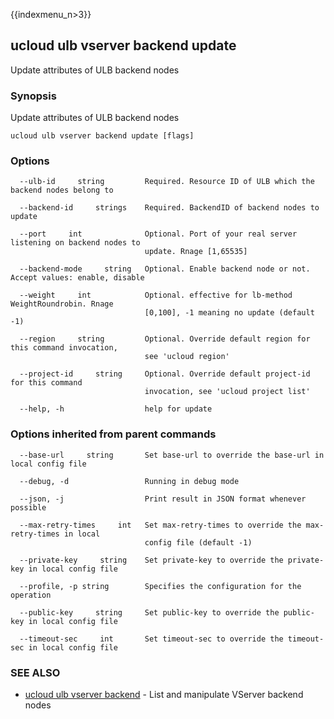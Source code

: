 {{indexmenu_n>3}}

## ucloud ulb vserver backend update

Update attributes of ULB backend nodes

### Synopsis

Update attributes of ULB backend nodes

```
ucloud ulb vserver backend update [flags]
```

### Options

```
  --ulb-id     string         Required. Resource ID of ULB which the backend nodes belong to 

  --backend-id     strings    Required. BackendID of backend nodes to update 

  --port     int              Optional. Port of your real server listening on backend nodes to
                              update. Rnage [1,65535] 

  --backend-mode     string   Optional. Enable backend node or not. Accept values: enable, disable 

  --weight     int            Optional. effective for lb-method WeightRoundrobin. Rnage
                              [0,100], -1 meaning no update (default -1) 

  --region     string         Optional. Override default region for this command invocation,
                              see 'ucloud region' 

  --project-id     string     Optional. Override default project-id for this command
                              invocation, see 'ucloud project list' 

  --help, -h                  help for update 

```

### Options inherited from parent commands

```
  --base-url     string       Set base-url to override the base-url in local config file 

  --debug, -d                 Running in debug mode 

  --json, -j                  Print result in JSON format whenever possible 

  --max-retry-times     int   Set max-retry-times to override the max-retry-times in local
                              config file (default -1) 

  --private-key     string    Set private-key to override the private-key in local config file 

  --profile, -p string        Specifies the configuration for the operation 

  --public-key     string     Set public-key to override the public-key in local config file 

  --timeout-sec     int       Set timeout-sec to override the timeout-sec in local config file 

```

### SEE ALSO

* [ucloud ulb vserver backend](developer/cli/cmd/ucloud/ulb/vserver/backend)	 - List and manipulate VServer backend nodes


